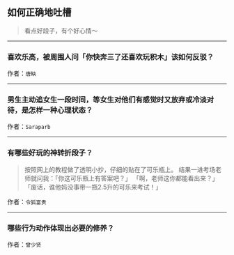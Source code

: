 ## 如何正确地吐槽

> 看点好段子，有个好心情～


 
---

### 喜欢乐高，被周围人问「你快奔三了还喜欢玩积木」该如何反驳？

> 


作者：`唐缺`

---

### 男生主动追女生一段时间，等女生对他们有感觉时又放弃或冷淡对待，是怎样一种心理状态？

> 


作者：`Saraparb`

---

### 有哪些好玩的神转折段子？

> 按照网上的教程做了透明小抄，仔细的贴在了可乐瓶上。
> 结果一进考场老师就问我：「你这可乐瓶上有答案吧？」
> 「啊，老师这你都能看出来？」
> 「废话，谁他妈没事带一瓶2.5升的可乐来考试！」


作者：`令狐富贵`

---

### 哪些行为动作体现出必要的修养？

> 


作者：`曾少贤`